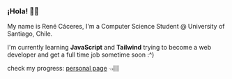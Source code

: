 ### ¡Hola! 👋🏽

My name is René Cáceres, I'm a Computer Science Student @ University of Santiago, Chile.

I'm currently learning **JavaScript** and **Tailwind** trying to become a web developer and get a full time job sometime soon :^) 

check my progress: [personal page](https://caceresrene.github.io/) 👈🏽

